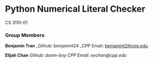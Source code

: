 # Python Numerical Literal Checker
CS 3110-01

### Group Members
**Benjamin Tran**
_Github: benjamint24
_CPP Email: benjamint2@cpp.edu

**Elijah Chan**
_Github: doom-boy_ 
_CPP Email: eechan@cpp.edu_ 
